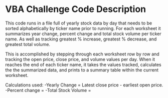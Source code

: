 # VBA Challenge Code Description
This code runs in a file full of yearly stock data by day that needs to be sorted alphabetically by ticker name prior to running.  For each worksheet it summarizes year change, percent change and total stock volume per ticker name.  As well as tracking greatest % increase, greatest % decrease, and greatest total volume.

This is accomplished by stepping through each worksheet row by row and tracking the open price, close price, and volume values per day.  When it reaches the end of each ticker name, it takes the values tracked, calculates the the summarized data, and prints to a summary table within the current worksheet.

Calculations used:
-Yearly Change = Latest close price - earliest open price.
-Percent change =
-Total Stock Volume = 